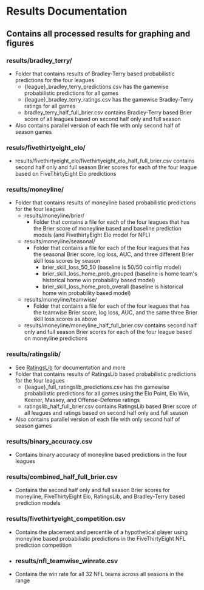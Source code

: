 # Results Documentation

## Contains all processed results for graphing and figures

### results/bradley_terry/
- Folder that contains results of Bradley-Terry based probabilistic predictions for the four leagues
    - {league}_bradley_terry_predictions.csv has the gamewise probabilistic predictions for all games
    - {league}_bradley_terry_ratings.csv has the gamewise Bradley-Terry ratings for all games
    - bradley_terry_half_full_brier.csv contains Bradley-Terry based Brier score of all leagues based on second half only and full season
- Also contains parallel version of each file with only second half of season games


### resuls/fivethirtyeight_elo/
- results/fivethirtyeight_elo/fivethirtyeight_elo_half_full_brier.csv contains second half only and full season Brier scores for each of the four league based on FiveThirtyEight Elo predictions

### results/moneyline/
- Folder that contains results of moneyline based probabilistic predictions for the four leagues
    - results/moneyline/brier/
        - Folder that contains a file for each of the four leagues that has the Brier score of moneyline based and baseline prediction models (and FivethirtyEight Elo model for NFL)
    - results/moneyline/seasonal/
        - Folder that contains a file for each of the four leagues that has the seasonal Brier score, log loss, AUC, and three different Brier skill loss scores by season
            - brier_skill_loss_50_50 (baseline is 50/50 coinflip model)
            - brier_skill_loss_home_prob_grouped (baseline is home team's historical home win probability based model)
            - brier_skill_loss_home_prob_overall (baseline is historical home win probability based model)
    - results/moneyline/teamwise/
        - Folder that contains a file for each of the four leagues that has the teamwise Brier score, log loss, AUC, and the same three Brier skill loss scores as above
    - results/moneyline/moneyline_half_full_brier.csv contains second half only and full season Brier scores for each of the four league based on moneyline predictions
    
### results/ratingslib/
- See [RatingsLib](https://github.com/ktalattinis/ratingslib) for documentation and more
- Folder that contains results of RatingsLib based probabilistic predictions for the four leagues
    - {league}_full_ratingslib_predictions.csv has the gamewise probabilistic predictions for all games using the Elo Point, Elo Win, Keener, Massey, and Offense-Defense ratings
    - ratingslib_half_full_brier.csv contains RatingsLib based Brier score of all leagues and ratings based on second half only and full season
- Also contains parallel version of each file with only second half of season games

### results/binary_accuracy.csv
- Contains binary accuracy of moneyline based predictions in the four leagues

### results/combined_half_full_brier.csv
- Contains the second half only and full season Brier scores for moneyline, FiveThirtyEight Elo, RatingsLib, and Bradley-Terry based prediction models

### results/fivethirtyeight_competition.csv
- Contains the placement and percentile of a hypothetical player using moneyline based probabilistic predictions in the FiveThirtyEight NFL prediction competition

- ### results/nfl_teamwise_winrate.csv
- Contains the win rate for all 32 NFL teams across all seasons in the range